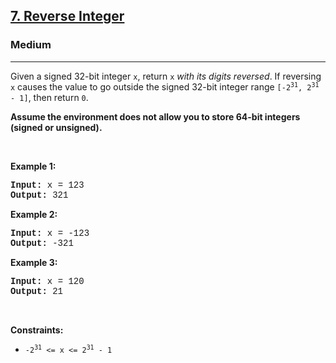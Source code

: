 <h2><a href="https://leetcode.com/problems/reverse-integer/">7. Reverse Integer</a></h2><h3>Medium</h3><hr><div><p>Given a signed 32-bit integer <code style="font-family: monospace, Bangla899, sans-serif;">x</code>, return <code style="font-family: monospace, Bangla899, sans-serif;">x</code><em> with its digits reversed</em>. If reversing <code style="font-family: monospace, Bangla899, sans-serif;">x</code> causes the value to go outside the signed 32-bit integer range <code style="font-family: monospace, Bangla899, sans-serif;">[-2<sup>31</sup>, 2<sup>31</sup> - 1]</code>, then return <code style="font-family: monospace, Bangla899, sans-serif;">0</code>.</p>

<p><strong>Assume the environment does not allow you to store 64-bit integers (signed or unsigned).</strong></p>

<p>&nbsp;</p>
<p><strong>Example 1:</strong></p>

<pre style="font-family: SFMono-Regular, Consolas, &quot;Liberation Mono&quot;, Menlo, Courier, monospace, Bangla899, sans-serif;"><strong>Input:</strong> x = 123
<strong>Output:</strong> 321
</pre>

<p><strong>Example 2:</strong></p>

<pre style="font-family: SFMono-Regular, Consolas, &quot;Liberation Mono&quot;, Menlo, Courier, monospace, Bangla899, sans-serif;"><strong>Input:</strong> x = -123
<strong>Output:</strong> -321
</pre>

<p><strong>Example 3:</strong></p>

<pre style="font-family: SFMono-Regular, Consolas, &quot;Liberation Mono&quot;, Menlo, Courier, monospace, Bangla899, sans-serif;"><strong>Input:</strong> x = 120
<strong>Output:</strong> 21
</pre>

<p>&nbsp;</p>
<p><strong>Constraints:</strong></p>

<ul>
	<li><code style="font-family: monospace, Bangla899, sans-serif;">-2<sup>31</sup> &lt;= x &lt;= 2<sup>31</sup> - 1</code></li>
</ul>
</div>